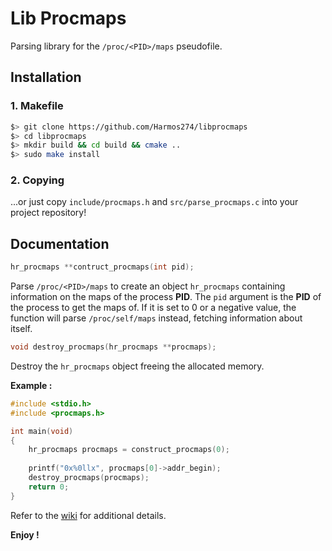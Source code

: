 # Lib Procmaps
Parsing library for the `/proc/<PID>/maps` pseudofile.
<br>

## Installation

### 1. Makefile
```sh
$> git clone https://github.com/Harmos274/libprocmaps
$> cd libprocmaps
$> mkdir build && cd build && cmake ..
$> sudo make install
```

### 2. Copying
...or just copy `include/procmaps.h` and `src/parse_procmaps.c` into your project repository!
<br>

## Documentation

```C
hr_procmaps **contruct_procmaps(int pid);
```
Parse `/proc/<PID>/maps` to create an object `hr_procmaps` containing information on the maps of the process **PID**.
The `pid` argument is the **PID** of the process to get the maps of. If it is set to 0 or a negative value, the function will parse `/proc/self/maps` instead, fetching information about itself.

```C
void destroy_procmaps(hr_procmaps **procmaps);
```
Destroy the `hr_procmaps` object freeing the allocated memory.

**Example :**
```C
#include <stdio.h>
#include <procmaps.h>

int main(void)
{
	hr_procmaps procmaps = construct_procmaps(0);
	
	printf("0x%0llx", procmaps[0]->addr_begin);
	destroy_procmaps(procmaps);
	return 0;
}
```


Refer to the [wiki](https://github.com/Harmos274/libprocmaps/wiki) for additional details.


**Enjoy !**
